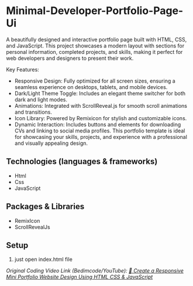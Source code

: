 # Minimal-Developer-Portfolio-Page-Ui

A beautifully designed and interactive portfolio page built with HTML, CSS, and JavaScript. This project showcases a modern layout with sections for personal information, completed projects, and skills, making it perfect for web developers and designers to present their work.

Key Features:
- Responsive Design: Fully optimized for all screen sizes, ensuring a seamless experience on desktops, tablets, and mobile devices.
- Dark/Light Theme Toggle: Includes an elegant theme switcher for both dark and light modes.
- Animations: Integrated with ScrollReveal.js for smooth scroll animations and transitions.
- Icon Library: Powered by Remixicon for stylish and customizable icons.
- Dynamic Interaction: Includes buttons and elements for downloading CVs and linking to social media profiles.
This portfolio template is ideal for showcasing your skills, projects, and experience with a professional and visually appealing design.

## Technologies (languages & frameworks)

- Html
- Css
- JavaScript

## Packages & Libraries

- RemixIcon
- ScrollRevealJs

## Setup

1. just open index.html file

_Original Coding Video Link (Bedimcode/YouTube):_ _[💼 Create a Responsive Mini Portfolio Website Design Using HTML CSS & JavaScript](https://youtu.be/mq0xJxOTiYo)_
